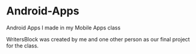 # Android-Apps
Android Apps I made in my Mobile Apps class


WritersBlock was created by me and one other person as our final project for the class.
